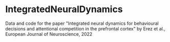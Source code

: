 # IntegratedNeuralDynamics
Data and code for the paper "Integrated neural dynamics for behavioural decisions and attentional competition in the prefrontal cortex" by Erez et al., European Journal of Neuroscience, 2022
